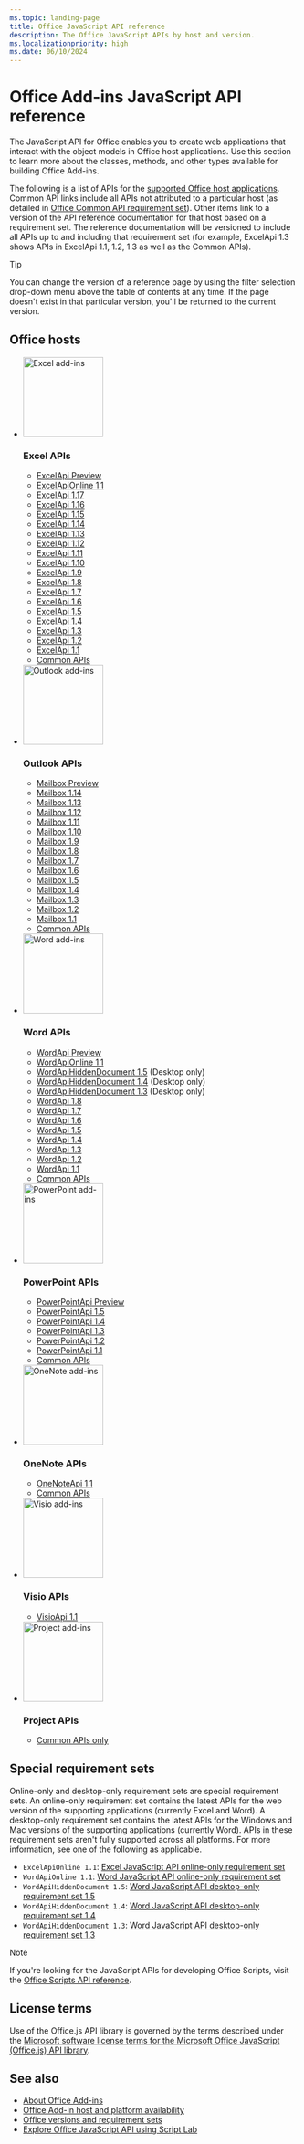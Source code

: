 ```yaml
---
ms.topic: landing-page
title: Office JavaScript API reference
description: The Office JavaScript APIs by host and version.
ms.localizationpriority: high
ms.date: 06/10/2024
---
```


# Office Add-ins JavaScript API reference

The JavaScript API for Office enables you to create web applications that interact with the object models in Office host applications. Use this section to learn more about the classes, methods, and other types available for building Office Add-ins.

The following is a list of APIs for the [supported Office host applications](/office/dev/add-ins/overview/office-add-in-availability). Common API links include all APIs not attributed to a particular host (as detailed in [Office Common API requirement set](/office/dev/add-ins/reference/requirement-sets/office-add-in-requirement-sets)). Other items link to a version of the API reference documentation for that host based on a requirement set. The reference documentation will be versioned to include all APIs up to and including that requirement set (for example, ExcelApi 1.3 shows APIs in ExcelApi 1.1, 1.2, 1.3 as well as the Common APIs).

> [!TIP]
> You can change the version of a reference page by using the filter selection drop-down menu above the table of contents at any time. If the page doesn't exist in that particular version, you'll be returned to the current version.

## Office hosts

<ul class="cols cols3">
    <li>
        <img src="/javascript/api/overview/images/logo-excel.svg" alt="Excel add-ins" height="140" width="140" />
        <h3>Excel APIs</h3>
        <ul>
            <li><a href="/javascript/api/excel?view=excel-js-preview&preserve-view=true">ExcelApi Preview</a></li>
            <li><a href="/javascript/api/excel?view=excel-js-online&preserve-view=true">ExcelApiOnline 1.1</a></li>
            <li><a href="/javascript/api/excel?view=excel-js-1.17&preserve-view=true">ExcelApi 1.17</a></li>
            <li><a href="/javascript/api/excel?view=excel-js-1.16&preserve-view=true">ExcelApi 1.16</a></li>
            <li><a href="/javascript/api/excel?view=excel-js-1.15&preserve-view=true">ExcelApi 1.15</a></li>
            <li><a href="/javascript/api/excel?view=excel-js-1.14&preserve-view=true">ExcelApi 1.14</a></li>
            <li><a href="/javascript/api/excel?view=excel-js-1.13&preserve-view=true">ExcelApi 1.13</a></li>
            <li><a href="/javascript/api/excel?view=excel-js-1.12&preserve-view=true">ExcelApi 1.12</a></li>
            <li><a href="/javascript/api/excel?view=excel-js-1.11&preserve-view=true">ExcelApi 1.11</a></li>
            <li><a href="/javascript/api/excel?view=excel-js-1.10&preserve-view=true">ExcelApi 1.10</a></li>
            <li><a href="/javascript/api/excel?view=excel-js-1.9&preserve-view=true">ExcelApi 1.9</a></li>
            <li><a href="/javascript/api/excel?view=excel-js-1.8&preserve-view=true">ExcelApi 1.8</a></li>
            <li><a href="/javascript/api/excel?view=excel-js-1.7&preserve-view=true">ExcelApi 1.7</a></li>
            <li><a href="/javascript/api/excel?view=excel-js-1.6&preserve-view=true">ExcelApi 1.6</a></li>
            <li><a href="/javascript/api/excel?view=excel-js-1.5&preserve-view=true">ExcelApi 1.5</a></li>
            <li><a href="/javascript/api/excel?view=excel-js-1.4&preserve-view=true">ExcelApi 1.4</a></li>
            <li><a href="/javascript/api/excel?view=excel-js-1.3&preserve-view=true">ExcelApi 1.3</a></li>
            <li><a href="/javascript/api/excel?view=excel-js-1.2&preserve-view=true">ExcelApi 1.2</a></li>
            <li><a href="/javascript/api/excel?view=excel-js-1.1&preserve-view=true">ExcelApi 1.1</a></li>
            <li><a href="/javascript/api/office?view=excel-js-preview&preserve-view=true">Common APIs</a></li>
        </ul>
    </li>
    <li>
        <img src="/javascript/api/overview/images/logo-outlook.svg" alt="Outlook add-ins" height="140" width="140" />
        <h3>Outlook APIs</h3>
        <ul>
            <li><a href="/javascript/api/outlook?view=outlook-js-preview&preserve-view=true">Mailbox Preview</a></li>
            <li><a href="/javascript/api/outlook?view=outlook-js-1.14&preserve-view=true">Mailbox 1.14</a></li>
            <li><a href="/javascript/api/outlook?view=outlook-js-1.13&preserve-view=true">Mailbox 1.13</a></li>
            <li><a href="/javascript/api/outlook?view=outlook-js-1.12&preserve-view=true">Mailbox 1.12</a></li>
            <li><a href="/javascript/api/outlook?view=outlook-js-1.11&preserve-view=true">Mailbox 1.11</a></li>
            <li><a href="/javascript/api/outlook?view=outlook-js-1.10&preserve-view=true">Mailbox 1.10</a></li>
            <li><a href="/javascript/api/outlook?view=outlook-js-1.9&preserve-view=true">Mailbox 1.9</a></li>
            <li><a href="/javascript/api/outlook?view=outlook-js-1.8&preserve-view=true">Mailbox 1.8</a></li>
            <li><a href="/javascript/api/outlook?view=outlook-js-1.7&preserve-view=true">Mailbox 1.7</a></li>
            <li><a href="/javascript/api/outlook?view=outlook-js-1.6&preserve-view=true">Mailbox 1.6</a></li>
            <li><a href="/javascript/api/outlook?view=outlook-js-1.5&preserve-view=true">Mailbox 1.5</a></li>
            <li><a href="/javascript/api/outlook?view=outlook-js-1.4&preserve-view=true">Mailbox 1.4</a></li>
            <li><a href="/javascript/api/outlook?view=outlook-js-1.3&preserve-view=true">Mailbox 1.3</a></li>
            <li><a href="/javascript/api/outlook?view=outlook-js-1.2&preserve-view=true">Mailbox 1.2</a></li>
            <li><a href="/javascript/api/outlook?view=outlook-js-1.1&preserve-view=true">Mailbox 1.1</a></li>
            <li><a href="/javascript/api/office?view=outlook-js-preview&preserve-view=true">Common APIs</a></li>
        </ul>
    </li>
    <li>
        <img src="/javascript/api/overview/images/logo-word.svg" alt="Word add-ins" height="140" width="140" />
        <h3>Word APIs</h3>
        <ul>
            <li><a href="/javascript/api/word?view=word-js-preview&preserve-view=true">WordApi Preview</a></li>
            <li><a href="/javascript/api/word?view=word-js-online&preserve-view=true">WordApiOnline 1.1</a></li>
            <li><a href="/javascript/api/word?view=word-js-1.5-hidden-document&preserve-view=true">WordApiHiddenDocument 1.5</a> (Desktop only)</li>
            <li><a href="/javascript/api/word?view=word-js-1.4-hidden-document&preserve-view=true">WordApiHiddenDocument 1.4</a> (Desktop only)</li>
            <li><a href="/javascript/api/word?view=word-js-1.3-hidden-document&preserve-view=true">WordApiHiddenDocument 1.3</a> (Desktop only)</li>
            <li><a href="/javascript/api/word?view=word-js-1.8&preserve-view=true">WordApi 1.8</a></li>
            <li><a href="/javascript/api/word?view=word-js-1.7&preserve-view=true">WordApi 1.7</a></li>
            <li><a href="/javascript/api/word?view=word-js-1.6&preserve-view=true">WordApi 1.6</a></li>
            <li><a href="/javascript/api/word?view=word-js-1.5&preserve-view=true">WordApi 1.5</a></li>
            <li><a href="/javascript/api/word?view=word-js-1.4&preserve-view=true">WordApi 1.4</a></li>
            <li><a href="/javascript/api/word?view=word-js-1.3&preserve-view=true">WordApi 1.3</a></li>
            <li><a href="/javascript/api/word?view=word-js-1.2&preserve-view=true">WordApi 1.2</a></li>
            <li><a href="/javascript/api/word?view=word-js-1.1&preserve-view=true">WordApi 1.1</a></li>
            <li><a href="/javascript/api/office?view=word-js-preview&preserve-view=true">Common APIs</a></li>
        </ul>
    </li>
    <li>
        <img src="/javascript/api/overview/images/logo-powerpoint.svg" alt="PowerPoint add-ins" height="140" width="140" />
        <h3>PowerPoint APIs</h3>
        <ul>
            <li><a href="/javascript/api/powerpoint?view=powerpoint-js-preview&preserve-view=true">PowerPointApi Preview</a></li>
            <li><a href="/javascript/api/powerpoint?view=powerpoint-js-1.5&preserve-view=true">PowerPointApi 1.5</a></li>
            <li><a href="/javascript/api/powerpoint?view=powerpoint-js-1.4&preserve-view=true">PowerPointApi 1.4</a></li>
            <li><a href="/javascript/api/powerpoint?view=powerpoint-js-1.3&preserve-view=true">PowerPointApi 1.3</a></li>
            <li><a href="/javascript/api/powerpoint?view=powerpoint-js-1.2&preserve-view=true">PowerPointApi 1.2</a></li>
            <li><a href="/javascript/api/powerpoint?view=powerpoint-js-1.1&preserve-view=true">PowerPointApi 1.1</a></li>
            <li><a href="/javascript/api/office?view=powerpoint-js-preview&preserve-view=true">Common APIs</a></li>
        </ul>
    </li>
    <li>
        <img src="/javascript/api/overview/images/logo-onenote.svg" alt="OneNote add-ins" height="140" width="140" />
        <h3>OneNote APIs</h3>
        <ul>
            <li><a href="/javascript/api/onenote?view=onenote-js-1.1&preserve-view=true">OneNoteApi 1.1</a></li>
            <li><a href="/javascript/api/office?view=onenote-js-1.1&preserve-view=true">Common APIs</a></li>
        </ul>
    </li>
    <li>
        <img src="/javascript/api/overview/images/logo-visio.svg" alt="Visio add-ins" height="140" width="140" />
        <h3>Visio APIs</h3>
        <ul>
            <li><a href="/javascript/api/visio?view=visio-js-1.1&preserve-view=true">VisioApi 1.1</a></li>
        </ul>
    </li>
    <li>
        <img src="/javascript/api/overview/images/logo-project.svg" alt="Project add-ins" height="140" width="140" />
        <h3>Project APIs</h3>
        <ul>
            <li><a href="/javascript/api/office?view=common-js&preserve-view=true">Common APIs only</a></li>
        </ul>
    </li>
</ul>

## Special requirement sets

Online-only and desktop-only requirement sets are special requirement sets. An online-only requirement set contains the latest APIs for the web version of the supporting applications (currently Excel and Word). A desktop-only requirement set contains the latest APIs for the Windows and Mac versions of the supporting applications (currently Word). APIs in these requirement sets aren't fully supported across all platforms. For more information, see one of the following as applicable.

- `ExcelApiOnline 1.1`: [Excel JavaScript API online-only requirement set](/javascript/api/requirement-sets/excel/excel-api-online-requirement-set)
- `WordApiOnline 1.1`: [Word JavaScript API online-only requirement set](/javascript/api/requirement-sets/word/word-api-online-requirement-set)
- `WordApiHiddenDocument 1.5`: [Word JavaScript API desktop-only requirement set 1.5](/javascript/api/requirement-sets/word/word-api-1.5-hidden-document-requirement-set)
- `WordApiHiddenDocument 1.4`: [Word JavaScript API desktop-only requirement set 1.4](/javascript/api/requirement-sets/word/word-api-1.4-hidden-document-requirement-set)
- `WordApiHiddenDocument 1.3`: [Word JavaScript API desktop-only requirement set 1.3](/javascript/api/requirement-sets/word/word-api-1.3-hidden-document-requirement-set)

> [!NOTE]
> If you're looking for the JavaScript APIs for developing Office Scripts, visit the [Office Scripts API reference](/javascript/api/office-scripts/overview).

## License terms

Use of the Office.js API library is governed by the terms described under the [Microsoft software license terms for the Microsoft Office JavaScript (Office.js) API library](https://github.com/OfficeDev/office-js/blob/release/LICENSE.md).

## See also

- [About Office Add-ins](/office/dev/add-ins/overview)
- [Office Add-in host and platform availability](/office/dev/add-ins/overview/office-add-in-availability)
- [Office versions and requirement sets](/office/dev/add-ins/develop/office-versions-and-requirement-sets)
- [Explore Office JavaScript API using Script Lab](/office/dev/add-ins/overview/explore-with-script-lab)
